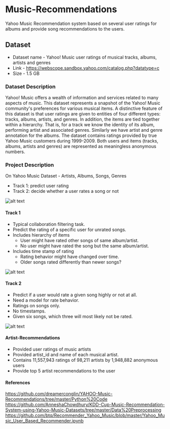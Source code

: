 # Music-Recommendations
Yahoo Music Recommendation system based on several user ratings for albums and provide song recommendations to the users.

## Dataset

* Dataset name - Yahoo! Music user ratings of musical tracks, albums, artists and genres
* Link  -  https://webscope.sandbox.yahoo.com/catalog.php?datatype=c
* Size  - 1.5 GB

### Dataset Description

Yahoo! Music offers a wealth of information and services related to many aspects of music. This dataset represents a snapshot of the Yahoo! Music community's preferences for various musical items. A distinctive feature of this dataset is that user ratings are given to entities of four different types: tracks, albums, artists, and genres. In addition, the items are tied together within a hierarchy. That is, for a track we know the identity of its album, performing artist and associated genres. Similarly we have artist and genre annotation for the albums. The dataset contains ratings provided by true Yahoo Music customers during 1999-2009. Both users and items (tracks, albums, artists and genres) are represented as meaningless anonymous numbers.

### Project Description

On Yahoo Music Dataset - Artists, Albums, Songs, Genres
* Track 1: predict user rating
* Track 2: decide whether a user rates a song or not

![alt text](https://github.com/saranyavsr/YAHOO-Music-Recommendations/blob/master/Images/Data%20Links.png)


#### Track 1

* Typical collaboration filtering task.
* Predict the rating of a specific user for unrated songs.
* Includes hierarchy of items
  - User might have rated other songs of same album/artist.
  - No user might have rated the song but the same album/artist.
* Includes time stamp of rating
  - Rating behavior might have changed over time. 
  - Older songs rated differently than newer songs?
  
![alt text](https://github.com/saranyavsr/YAHOO-Music-Recommendations/blob/master/Images/Track1.png)


#### Track 2

* Predict if a user would rate a given song highly or not at all. 
* Need a model for rate behavior.
* Ratings on songs only.
* No timestamps.
* Given six songs, which three will most likely not be rated.

![alt text](https://github.com/saranyavsr/YAHOO-Music-Recommendations/blob/master/Images/Track2.png)

#### Artist-Recommendations

* Provided user ratings of music artists
* Provided artist_id and name of each musical artist.
* Contains 11,557,943 ratings of 98,211 artists by 1,948,882 anonymous users
* Provide top 5 artist recommendations to the user


#### References

https://github.com/dreamerconglin/YAHOO-Music-Recommendations/tree/master/Python%20Code
https://github.com/AnneshaChowdhury/KDD-Cup-Music-Recommendation-System-using-Yahoo-Music-Datasets/tree/master/Data%20Preprocessing
https://github.com/btq/Recommender_Yahoo_Music/blob/master/Yahoo_Music_User_Based_Recommender.ipynb

